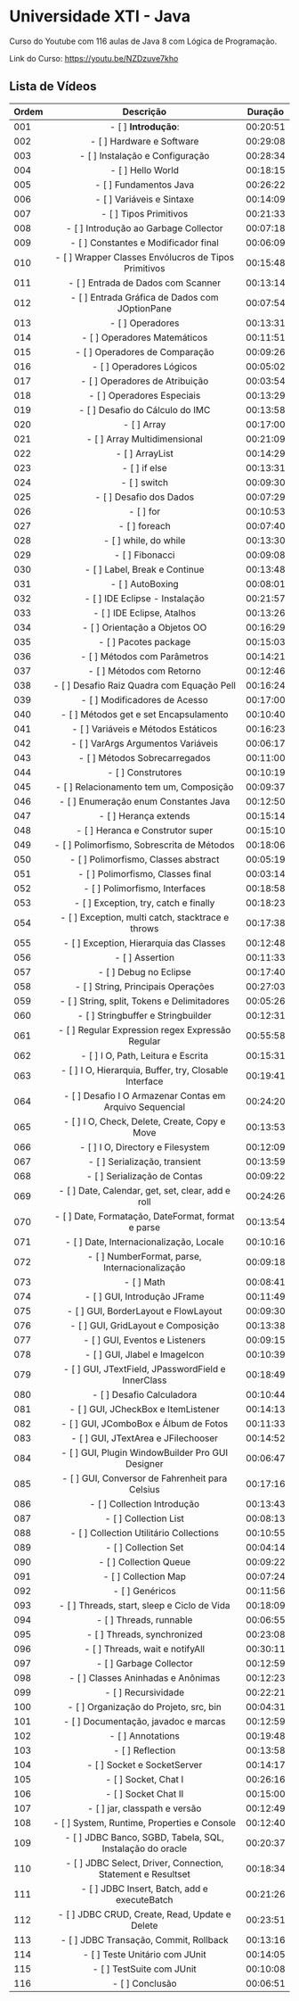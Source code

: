 # Universidade XTI - Java

Curso do Youtube com 116 aulas de Java 8 com Lógica de Programação.

Link do Curso: https://youtu.be/NZDzuve7kho

## Lista de Vídeos

| Ordem         | Descrição | Duração |
| ------------- |:-------------:|:-------------:|
|	001	|	- [ ] **Introdução**:	|	00:20:51	|	
|	002	|	- [ ] Hardware e Software	|	00:29:08	|	
|	003	|	- [ ] Instalação e Configuração	|	00:28:34	|	
|	004	|	- [ ] Hello World       	|	00:18:15	|	
|	005	|	- [ ] Fundamentos Java	|	00:26:22	|	
|	006	|	- [ ] Variáveis e Sintaxe	|	00:14:09	|	
|	007	|	- [ ] Tipos Primitivos	|	00:21:33	|	
|	008	|	- [ ] Introdução ao Garbage Collector	|	00:07:18	|	
|	009	|	- [ ] Constantes e Modificador final	|	00:06:09	|	
|	010	|	- [ ] Wrapper Classes Envólucros de Tipos Primitivos	|	00:15:48	|	
|	011	|	- [ ] Entrada de Dados com Scanner	|	00:13:14	|	
|	012	|	- [ ] Entrada Gráfica de Dados com JOptionPane	|	00:07:54	|	
|	013	|	- [ ] Operadores	|	00:13:31	|	
|	014	|	- [ ] Operadores Matemáticos	|	00:11:51	|	
|	015	|	- [ ] Operadores de Comparação	|	00:09:26	|	
|	016	|	- [ ] Operadores Lógicos	|	00:05:02	|	
|	017	|	- [ ] Operadores de Atribuição	|	00:03:54	|	
|	018	|	- [ ] Operadores Especiais	|	00:13:29	|	
|	019	|	- [ ] Desafio do Cálculo do IMC	|	00:13:58	|	
|	020	|	- [ ] Array	|	00:17:00	|	
|	021	|	- [ ] Array Multidimensional	|	00:21:09	|	
|	022	|	- [ ] ArrayList	|	00:14:29	|	
|	023	|	- [ ] if else	|	00:13:31	|	
|	024	|	- [ ] switch	|	00:09:30	|	
|	025	|	- [ ] Desafio dos Dados	|	00:07:29	|	
|	026	|	- [ ] for	|	00:10:53	|	
|	027	|	- [ ] foreach	|	00:07:40	|	
|	028	|	- [ ] while, do while	|	00:13:30	|	
|	029	|	- [ ] Fibonacci	|	00:09:08	|	
|	030	|	- [ ] Label, Break e Continue	|	00:13:48	|	
|	031	|	- [ ] AutoBoxing	|	00:08:01	|	
|	032	|	- [ ] IDE Eclipse - Instalação	|	00:21:57	|	
|	033	|	- [ ] IDE Eclipse, Atalhos	|	00:13:26	|	
|	034	|	- [ ] Orientação a Objetos OO	|	00:16:29	|	
|	035	|	- [ ] Pacotes package	|	00:15:03	|	
|	036	|	- [ ] Métodos com Parâmetros	|	00:14:21	|	
|	037	|	- [ ] Métodos com Retorno	|	00:12:46	|	
|	038	|	- [ ] Desafio Raiz Quadra com Equação Pell	|	00:16:24	|	
|	039	|	- [ ] Modificadores de Acesso	|	00:17:00	|	
|	040	|	- [ ] Métodos get e set Encapsulamento	|	00:10:40	|	
|	041	|	- [ ] Variáveis e Métodos Estáticos	|	00:16:23	|	
|	042	|	- [ ] VarArgs Argumentos Variáveis	|	00:06:17	|	
|	043	|	- [ ] Métodos Sobrecarregados	|	00:11:00	|	
|	044	|	- [ ] Construtores	|	00:10:19	|	
|	045	|	- [ ] Relacionamento tem um, Composição	|	00:09:37	|	
|	046	|	- [ ] Enumeração enum Constantes Java	|	00:12:50	|	
|	047	|	- [ ] Herança extends	|	00:15:14	|	
|	048	|	- [ ] Heranca e Construtor super	|	00:15:10	|	
|	049	|	- [ ] Polimorfismo, Sobrescrita de Métodos	|	00:18:06	|	
|	050	|	- [ ] Polimorfismo, Classes abstract	|	00:05:19	|	
|	051	|	- [ ] Polimorfismo, Classes final	|	00:03:14	|	
|	052	|	- [ ] Polimorfismo, Interfaces	|	00:18:58	|	
|	053	|	- [ ] Exception, try, catch e finally	|	00:18:23	|	
|	054	|	- [ ] Exception, multi catch, stacktrace e throws	|	00:17:38	|	
|	055	|	- [ ] Exception, Hierarquia das Classes	|	00:12:48	|	
|	056	|	- [ ] Assertion	|	00:11:33	|	
|	057	|	- [ ] Debug no Eclipse	|	00:17:40	|	
|	058	|	- [ ] String, Principais Operações	|	00:27:03	|	
|	059	|	- [ ] String, split, Tokens e Delimitadores	|	00:05:26	|	
|	060	|	- [ ] Stringbuffer e Stringbuilder	|	00:12:31	|	
|	061	|	- [ ] Regular Expression regex Expressão Regular	|	00:55:58	|	
|	062	|	- [ ] I O, Path, Leitura e Escrita	|	00:15:31	|	
|	063	|	- [ ] I O, Hierarquia, Buffer, try, Closable Interface	|	00:19:41	|	
|	064	|	- [ ] Desafio I O Armazenar Contas em Arquivo Sequencial	|	00:24:20	|	
|	065	|	- [ ] I O, Check, Delete, Create, Copy e Move	|	00:13:53	|	
|	066	|	- [ ] I O, Directory e Filesystem	|	00:12:09	|	
|	067	|	- [ ] Serialização, transient	|	00:13:59	|	
|	068	|	- [ ] Serialização de Contas	|	00:09:22	|	
|	069	|	- [ ] Date, Calendar, get, set, clear, add e roll	|	00:24:26	|	
|	070	|	- [ ] Date, Formatação, DateFormat, format e parse	|	00:13:54	|	
|	071	|	- [ ] Date, Internacionalização, Locale	|	00:10:16	|	
|	072	|	- [ ] NumberFormat, parse, Internacionalização	|	00:09:18	|	
|	073	|	- [ ] Math	|	00:08:41	|	
|	074	|	- [ ] GUI, Introdução JFrame	|	00:11:49	|	
|	075	|	- [ ] GUI, BorderLayout e FlowLayout	|	00:09:30	|	
|	076	|	- [ ] GUI, GridLayout e Composição	|	00:13:38	|	
|	077	|	- [ ] GUI, Eventos e Listeners	|	00:09:15	|	
|	078	|	- [ ] GUI, Jlabel e ImageIcon	|	00:10:39	|	
|	079	|	- [ ] GUI, JTextField, JPasswordField e InnerClass	|	00:18:49	|	
|	080	|	- [ ] Desafio Calculadora	|	00:10:44	|	
|	081	|	- [ ] GUI, JCheckBox e ItemListener	|	00:14:13	|	
|	082	|	- [ ] GUI, JComboBox e Álbum de Fotos	|	00:11:33	|	
|	083	|	- [ ] GUI, JTextArea e JFilechooser	|	00:14:52	|	
|	084	|	- [ ] GUI, Plugin WindowBuilder Pro GUI Designer	|	00:06:47	|	
|	085	|	- [ ] GUI, Conversor de Fahrenheit para Celsius	|	00:17:16	|	
|	086	|	- [ ] Collection Introdução	|	00:13:43	|	
|	087	|	- [ ] Collection List	|	00:08:13	|	
|	088	|	- [ ] Collection Utilitário Collections	|	00:10:55	|	
|	089	|	- [ ] Collection Set	|	00:04:14	|	
|	090	|	- [ ] Collection Queue	|	00:09:22	|	
|	091	|	- [ ] Collection Map	|	00:07:24	|	
|	092	|	- [ ] Genéricos	|	00:11:56	|	
|	093	|	- [ ] Threads, start, sleep e Ciclo de Vida	|	00:18:09	|	
|	094	|	- [ ] Threads, runnable	|	00:06:55	|	
|	095	|	- [ ] Threads, synchronized	|	00:23:08	|	
|	096	|	- [ ] Threads, wait e notifyAll	|	00:30:11	|	
|	097	|	- [ ] Garbage Collector	|	00:12:59	|	
|	098	|	- [ ] Classes Aninhadas e Anônimas	|	00:12:23	|	
|	099	|	- [ ] Recursividade	|	00:22:21	|	
|	100	|	- [ ] Organização do Projeto, src, bin	|	00:04:31	|	
|	101	|	- [ ] Documentação, javadoc e marcas	|	00:12:59	|	
|	102	|	- [ ] Annotations	|	00:19:48	|	
|	103	|	- [ ] Reflection	|	00:13:58	|	
|	104	|	- [ ] Socket e SocketServer	|	00:14:17	|	
|	105	|	- [ ] Socket, Chat I	|	00:26:16	|	
|	106	|	- [ ] Socket Chat II	|	00:15:00	|	
|	107	|	- [ ] jar, classpath e versão	|	00:12:49	|	
|	108	|	- [ ] System, Runtime, Properties e Console	|	00:12:40	|	
|	109	|	- [ ] JDBC Banco, SGBD, Tabela, SQL, Instalação do oracle	|	00:20:37	|	
|	110	|	- [ ] JDBC Select, Driver, Connection, Statement e Resultset	|	00:18:34	|	
|	111	|	- [ ] JDBC Insert, Batch, add e executeBatch	|	00:21:26	|	
|	112	|	- [ ] JDBC CRUD, Create, Read, Update e Delete	|	00:23:51	|	
|	113	|	- [ ] JDBC Transação, Commit, Rollback	|	00:13:16	|	
|	114	|	- [ ] Teste Unitário com JUnit	|	00:14:05	|	
|	115	|	- [ ] TestSuite com JUnit	|	00:10:08	|	
|	116	|	- [ ] Conclusão	|	00:06:51	|	
